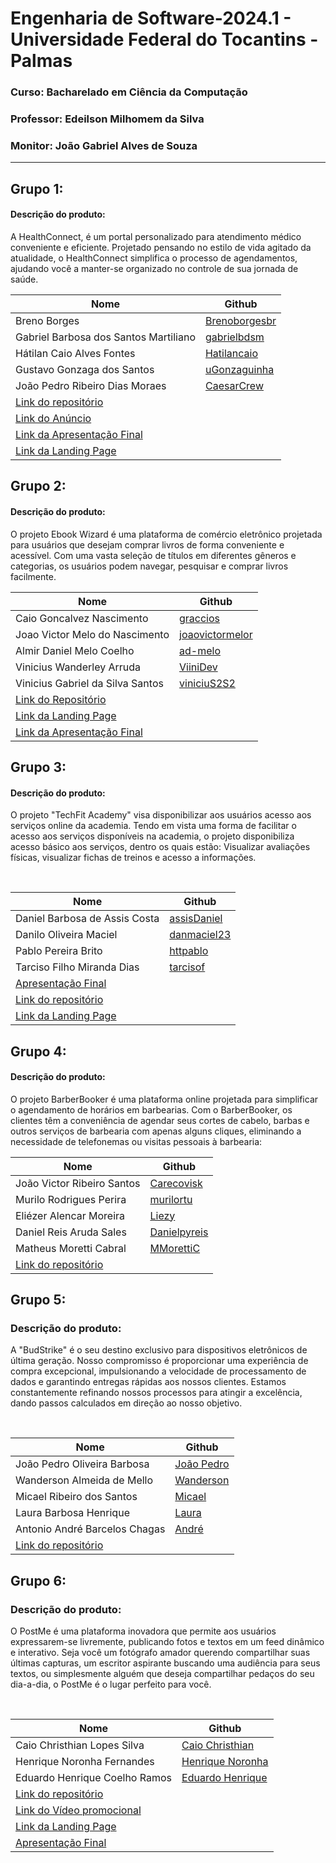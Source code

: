 # Engenharia de Software-2024.1 - Universidade Federal do Tocantins - Palmas
### Curso: Bacharelado em Ciência da Computação
### Professor: Edeilson Milhomem da Silva
### Monitor: João Gabriel Alves de Souza

---

## Grupo 1:

#### Descrição do produto:
A HealthConnect, é um portal personalizado para atendimento médico conveniente e eficiente. Projetado pensando no estilo de vida agitado da atualidade, o HealthConnect simplifica o processo de agendamentos, ajudando você a manter-se organizado no controle de sua jornada de saúde.
<br>

| Nome                                                                                | Github                                            |
|-------------------------------------------------------------------------------------|---------------------------------------------------|
| Breno Borges                                                                        | [Brenoborgesbr](https://github.com/Brenoborgesbr) |
| Gabriel Barbosa dos Santos Martiliano                                               | [gabrielbdsm](https://github.com/gabrielbdsm)     |
| Hátilan Caio Alves Fontes                                                           | [Hatilancaio](https://github.com/Hatilancaio)     |
| Gustavo Gonzaga  dos Santos                                                         | [uGonzaguinha](https://github.com/uGonzaguinha)   |
| João Pedro Ribeiro Dias Moraes                                                      | [CaesarCrew](https://github.com/CaesarCrew)       |
| [Link do repositório](https://github.com/CaesarCrew/Eng_Soft-Grupo1) |
| [Link do Anúncio](https://youtu.be/KLNgHpV8U4M)
| [Link da Apresentação Final](https://www.canva.com/design/DAGJiVc1y1o/0kGO4WlvO5p10yqCn1OaxQ/edit?utm_content=DAGJiVc1y1o&utm_campaign=designshare&utm_medium=link2&utm_source=sharebutton)|
| [Link da Landing Page](https://gabrielbdsm.github.io/HealthConnect/)|

## Grupo 2:

#### Descrição do produto:
O projeto Ebook Wizard é uma plataforma de comércio eletrônico projetada para usuários que desejam comprar livros de forma conveniente e acessível. Com uma vasta seleção de títulos em diferentes gêneros e categorias, os usuários podem navegar, pesquisar e comprar livros facilmente.
<br>

| Nome                                                                                | Github                                        |
|-------------------------------------------------------------------------------------|-----------------------------------------------|
| Caio Goncalvez Nascimento                                                    | [graccios](https://github.com/graccius) |
| Joao Victor Melo do Nascimento                                                             | [joaovictormelor](https://github.com/joaovictormelor) |
| Almir Daniel Melo Coelho                                                                | [ad-melo](https://github.com/ad-melo)       |
| Vinicius Wanderley Arruda                                                          | [ViiniDev](https://github.com/ViiniDev)       |
| Vinicius Gabriel da Silva Santos                                                          | [viniciuS2S2](https://github.com/viniciuS2S2)       |
| [Link do Repositório](https://github.com/ViiniDev/E_Book_Wizard) |                                               |            
| [Link da Landing Page](https://viinidev.github.io/E_Book_Wizard/) |                                               |            
| [Link da Apresentação Final](./Apresentações/Grupo%202/apresentacao.pdf) |                                               |            
## Grupo 3:

#### Descrição do produto:
O projeto "TechFit Academy" visa disponibilizar aos usuários acesso aos serviços online da academia. Tendo em vista uma forma de facilitar o acesso aos serviços disponíveis na academia, o projeto disponibiliza acesso básico aos serviços, dentro os quais estão: Visualizar avaliações físicas, visualizar fichas de treinos e acesso a informações.

<br>

| Nome                                                                                                     | Github                                        |
|----------------------------------------------------------------------------------------------------------|-----------------------------------------------|
| Daniel Barbosa de Assis Costa                                                                            | [assisDaniel](https://github.com/assisDaniel) |
| Danilo Oliveira Maciel                                                                                   | [danmaciel23](https://github.com/danmaciel23) |
| Pablo Pereira Brito                                                                                      | [httpablo](https://github.com/httpablo)       |
| Tarciso Filho Miranda Dias                                                                               | [tarcisof](https://github.com/tarcisof)       |
| [Apresentação Final](Apresenta%C3%A7%C3%B5es/Grupo%203/TechFit%20-%20Apresenta%C3%A7%C3%A3o%20Final.pdf) |                                               |
| [Link do repositório](https://github.com/assisDaniel/ES-2024_1-TechFit-Academy.git)                      |                                               |
| [Link da Landing Page](https://httpablo.github.io/landing-page-techFit/)                                                                                 |                                               |

## Grupo 4:

#### Descrição do produto:
O projeto BarberBooker é uma plataforma online projetada para simplificar o agendamento de horários em barbearias. Com o BarberBooker, os clientes têm a conveniência de agendar seus cortes de cabelo, barbas e outros serviços de barbearia com apenas alguns cliques, eliminando a necessidade de telefonemas ou visitas pessoais à barbearia:
<br>

| Nome                                                                                | Github                                        |
|-------------------------------------------------------------------------------------|-----------------------------------------------|
| João Victor Ribeiro Santos                                                          | [Carecovisk](https://github.com/Carecovisk)   |
| Murilo Rodrigues Perira                                                             | [murilortu](https://github.com/murilortu)     |
| Eliézer Alencar Moreira                                                             | [Liezy](https://github.com/Liezy)             |
| Daniel Reis Aruda Sales                                                             | [Danielpyreis](https://github.com/Danielpyreis)|
| Matheus Moretti Cabral                                                              | [MMorettiC](https://github.com/MMorettiC)     |
| [Link do repositório](https://github.com/murilortu/BarberBooker.git) |                                                              |


## Grupo 5:

### Descrição do produto:
A "BudStrike" é o seu destino exclusivo para dispositivos eletrônicos de última geração. Nosso compromisso é proporcionar uma experiência de compra excepcional, impulsionando a velocidade de processamento de dados e garantindo entregas rápidas aos nossos clientes. Estamos constantemente refinando nossos processos para atingir a excelência, dando passos calculados em direção ao nosso objetivo.

<br>

|Nome|Github|
|---|---|
|João Pedro Oliveira Barbosa|[João Pedro](https://github.com/Iohanan-Cephas)|
|Wanderson Almeida de Mello|[Wanderson](https://github.com/sadMello)|
|Micael Ribeiro dos Santos|[Micael](https://github.com/messiribeiro)|
|Laura Barbosa Henrique|[Laura](https://github.com/tinywin)|
|Antonio André Barcelos Chagas|[André](https://github.com//andrebarceloschagas)|
[Link do repositório](https://github.com/Iohanan-Cephas/bud-strike-eng-soft-2024-1)|


## Grupo 6:

### Descrição do produto:
O PostMe é uma plataforma inovadora que permite aos usuários expressarem-se livremente, publicando fotos e textos em um feed dinâmico e interativo. Seja você um fotógrafo amador querendo compartilhar suas últimas capturas, um escritor aspirante buscando uma audiência para seus textos, ou simplesmente alguém que deseja compartilhar pedaços do seu dia-a-dia, o PostMe é o lugar perfeito para você.

<br>

|Nome|Github|
|---|---|
|Caio Christhian Lopes Silva|[Caio Christhian](https://github.com/CaioChristhian)|
|Henrique Noronha Fernandes|[Henrique Noronha](https://github.com/henrique-noronha)|
|Eduardo Henrique Coelho Ramos|[Eduardo Henrique](https://github.com/KiwiProgamador)|
|[Link do repositório](https://github.com/CaioChristhian/ES-2024_1-PostMe)|
|[Link do Vídeo promocional](https://youtube.com/shorts/Tm119kF0Wig?feature=share)|
|[Link da Landing Page](https://caiochristhian.github.io/LandinPagePostMe/)|
|[Apresentação Final](./Apresentações/Grupo%206/Post%20Me%20-%20Apresentação%20Final%20.pdf)|
